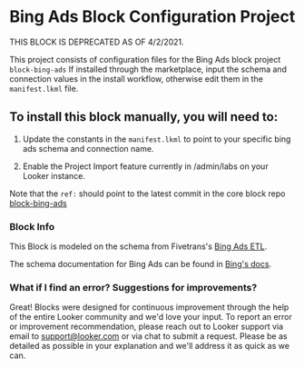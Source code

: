# Bing Ads Block Configuration Project

THIS BLOCK IS DEPRECATED AS OF 4/2/2021.

This project consists of configuration files for the Bing Ads block project `block-bing-ads`
If installed through the marketplace, input the schema and connection values in the install workflow, otherwise edit them in the `manifest.lkml` file.

## To install this block manually, you will need to:

1. Update the constants in the `manifest.lkml` to point to your specific bing ads schema and connection name.

2. Enable the Project Import feature currently in /admin/labs on your Looker instance.


Note that the `ref:` should point to the latest commit in the core block repo [block-bing-ads](https://github.com/looker/block-bing-ads/commits/master)

### Block Info

This Block is modeled on the schema from Fivetrans's [Bing Ads ETL](https://fivetran.com/directory/bing-ads).

The schema documentation for Bing Ads can be found in [Bing's docs](https://docs.microsoft.com/en-us/advertising/guides/reference?view=bingads-13).

### What if I find an error? Suggestions for improvements?

Great! Blocks were designed for continuous improvement through the help of the entire Looker community and we'd love your input. To report an error or improvement recommendation, please reach out to Looker support via email to support@looker.com or via chat to submit a request. Please be as detailed as possible in your explanation and we'll address it as quick as we can.
